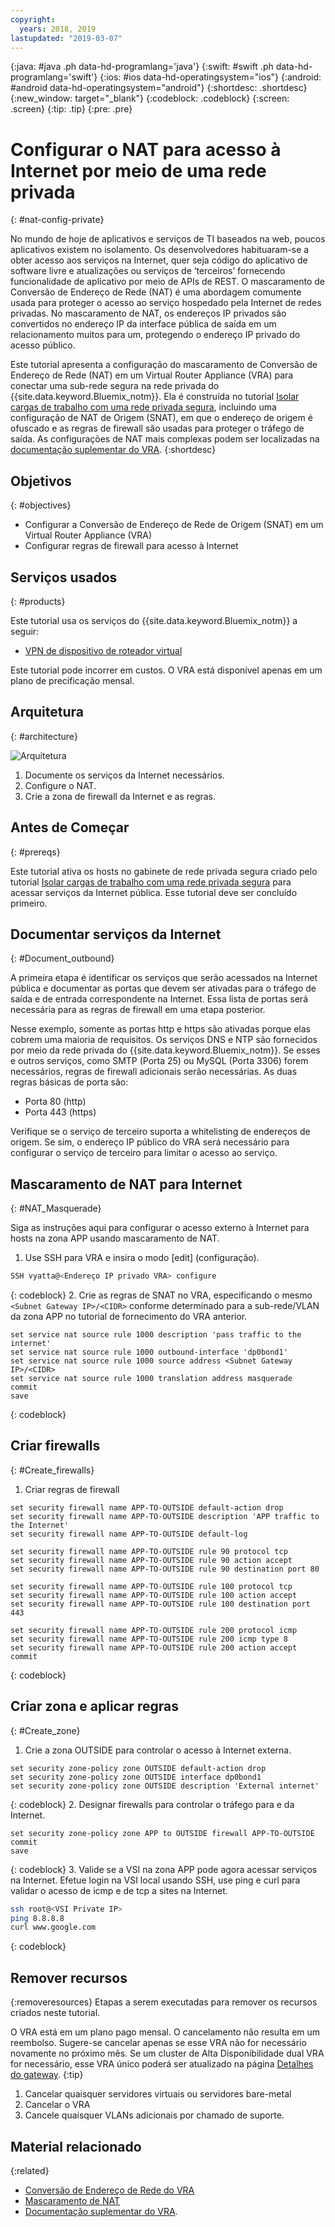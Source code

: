 ```yaml
---
copyright:
  years: 2018, 2019
lastupdated: "2019-03-07"
---
```


{:java: #java .ph data-hd-programlang='java'}
{:swift: #swift .ph data-hd-programlang='swift'}
{:ios: #ios data-hd-operatingsystem="ios"}
{:android: #android data-hd-operatingsystem="android"}
{:shortdesc: .shortdesc}
{:new_window: target="_blank"}
{:codeblock: .codeblock}
{:screen: .screen}
{:tip: .tip}
{:pre: .pre}

# Configurar o NAT para acesso à Internet por meio de uma rede privada
{: #nat-config-private}

No mundo de hoje de aplicativos e serviços de TI baseados na web, poucos aplicativos existem no isolamento. Os desenvolvedores habituaram-se a obter acesso aos serviços na Internet, quer seja código do aplicativo de software livre e atualizações ou serviços de ‘terceiros’ fornecendo funcionalidade de aplicativo por meio de APIs de REST. O mascaramento de Conversão de Endereço de Rede (NAT) é uma abordagem comumente usada para proteger o acesso ao serviço hospedado pela Internet de redes privadas. No mascaramento de NAT, os endereços IP privados são convertidos no endereço IP da interface pública de saída em um relacionamento muitos para um, protegendo o endereço IP privado do acesso público.  

Este tutorial apresenta a configuração do mascaramento de Conversão de Endereço de Rede (NAT) em um Virtual Router Appliance (VRA) para conectar uma sub-rede segura na rede privada do {{site.data.keyword.Bluemix_notm}}. Ela é construída no tutorial [Isolar cargas de trabalho com uma rede privada segura](https://{DomainName}/docs/tutorials?topic=solution-tutorials-secure-network-enclosure#secure-network-enclosure), incluindo uma configuração de NAT de Origem (SNAT), em que o endereço de origem é ofuscado e as regras de firewall são usadas para proteger o tráfego de saída. As configurações de NAT mais complexas podem ser localizadas na [documentação suplementar do VRA]( https://{DomainName}/docs/infrastructure/virtual-router-appliance?topic=virtual-router-appliance-supplemental-vra-documentation#supplemental-vra-documentation).
{:shortdesc}

## Objetivos
{: #objectives}

-	Configurar a Conversão de Endereço de Rede de Origem (SNAT) em um Virtual Router Appliance (VRA)
-	Configurar regras de firewall para acesso à Internet

## Serviços usados
{: #products}

Este tutorial usa os serviços do {{site.data.keyword.Bluemix_notm}} a seguir: 

* [VPN de dispositivo de roteador virtual](https://{DomainName}/docs/infrastructure/virtual-router-appliance?topic=virtual-router-appliance-about-the-vra#virtual-private-network-vpn-gateway)

Este tutorial pode incorrer em custos. O VRA está disponível apenas em um plano de precificação mensal.

## Arquitetura
{: #architecture}

<p style="text-align: center;">

  ![Arquitetura](images/solution35-nat-config-private/vra-nat.png)
</p>

1.	Documente os serviços da Internet necessários.
2.	Configure o NAT.
3.	Crie a zona de firewall da Internet e as regras.

## Antes de Começar
{: #prereqs}

Este tutorial ativa os hosts no gabinete de rede privada segura criado pelo tutorial [Isolar cargas de trabalho com uma rede privada segura](https://{DomainName}/docs/tutorials?topic=solution-tutorials-secure-network-enclosure#secure-network-enclosure) para acessar serviços da Internet pública. Esse tutorial deve ser concluído primeiro. 

## Documentar serviços da Internet
{: #Document_outbound}

A primeira etapa é identificar os serviços que serão acessados na Internet pública e documentar as portas que devem ser ativadas para o tráfego de saída e de entrada correspondente na Internet. Essa lista de portas será necessária para as regras de firewall em uma etapa posterior. 

Nesse exemplo, somente as portas http e https são ativadas porque elas cobrem uma maioria de requisitos. Os serviços DNS e NTP são fornecidos por meio da rede privada do {{site.data.keyword.Bluemix_notm}}. Se esses e outros serviços, como SMTP (Porta 25) ou MySQL (Porta 3306) forem necessários, regras de firewall adicionais serão necessárias. As duas regras básicas de porta são:

-	Porta 80 (http)
-	Porta 443 (https)

Verifique se o serviço de terceiro suporta a whitelisting de endereços de origem. Se sim, o endereço IP público do VRA será necessário para configurar o serviço de terceiro para limitar o acesso ao serviço. 


## Mascaramento de NAT para Internet 
{: #NAT_Masquerade}

Siga as instruções aqui para configurar o acesso externo à Internet para hosts na zona APP usando mascaramento de NAT. 

1.	Use SSH para VRA e insira o modo \[edit\] (configuração).
   ```bash
   SSH vyatta@<Endereço IP privado VRA> configure
   ```
   {: codeblock}
2.	Crie as regras de SNAT no VRA, especificando o mesmo `<Subnet Gateway IP>/<CIDR>` conforme determinado para a sub-rede/VLAN da zona APP no tutorial de fornecimento do VRA anterior. 
   ```
   set service nat source rule 1000 description 'pass traffic to the internet'
   set service nat source rule 1000 outbound-interface 'dp0bond1'
   set service nat source rule 1000 source address <Subnet Gateway IP>/<CIDR>
   set service nat source rule 1000 translation address masquerade
   commit
   save
   ```
   {: codeblock}

## Criar firewalls
{: #Create_firewalls}

1.	Criar regras de firewall 
   ```
   set security firewall name APP-TO-OUTSIDE default-action drop
   set security firewall name APP-TO-OUTSIDE description 'APP traffic to the Internet'
   set security firewall name APP-TO-OUTSIDE default-log

   set security firewall name APP-TO-OUTSIDE rule 90 protocol tcp
   set security firewall name APP-TO-OUTSIDE rule 90 action accept
   set security firewall name APP-TO-OUTSIDE rule 90 destination port 80

   set security firewall name APP-TO-OUTSIDE rule 100 protocol tcp
   set security firewall name APP-TO-OUTSIDE rule 100 action accept
   set security firewall name APP-TO-OUTSIDE rule 100 destination port 443

   set security firewall name APP-TO-OUTSIDE rule 200 protocol icmp
   set security firewall name APP-TO-OUTSIDE rule 200 icmp type 8
   set security firewall name APP-TO-OUTSIDE rule 200 action accept
   commit
   ```
   {: codeblock}

## Criar zona e aplicar regras
{: #Create_zone}

1.	Crie a zona OUTSIDE para controlar o acesso à Internet externa.
   ```
   set security zone-policy zone OUTSIDE default-action drop
   set security zone-policy zone OUTSIDE interface dp0bond1
   set security zone-policy zone OUTSIDE description 'External internet'
   ```
   {: codeblock}
2.	Designar firewalls para controlar o tráfego para e da Internet.
   ```
   set security zone-policy zone APP to OUTSIDE firewall APP-TO-OUTSIDE 
   commit
   save
   ```
   {: codeblock}
3.	Valide se a VSI na zona APP pode agora acessar serviços na Internet. Efetue login na VSI local usando SSH, use ping e curl para validar o acesso de icmp e de tcp a sites na Internet.  
   ```bash
   ssh root@<VSI Private IP>
   ping 8.8.8.8
   curl www.google.com
   ```
   {: codeblock}

## Remover recursos
{:removeresources}
Etapas a serem executadas para remover os recursos criados neste tutorial. 

O VRA está em um plano pago mensal. O cancelamento não resulta em um reembolso. Sugere-se cancelar apenas se esse VRA não for necessário novamente no próximo mês. Se um cluster de Alta Disponibilidade dual VRA for necessário, esse VRA único poderá ser atualizado na página [Detalhes do gateway](https://{DomainName}/classic/network/gatewayappliances).
{:tip}  

1. Cancelar quaisquer servidores virtuais ou servidores bare-metal
2. Cancelar o VRA
3. Cancele quaisquer VLANs adicionais por chamado de suporte. 

## Material relacionado
{:related}

-	[Conversão de Endereço de Rede do VRA]( https://{DomainName}/docs/infrastructure/virtual-router-appliance?topic=virtual-router-appliance-about-the-vra#network-address-translation-nat-) 
-	[Mascaramento de NAT]( https://{DomainName}/docs/infrastructure/virtual-router-appliance?topic=virtual-router-appliance-setting-up-nat-rules-on-vyatta-5400#one-to-many-nat-rule-masquerade-)
-	[Documentação suplementar do VRA]( https://{DomainName}/docs/infrastructure/virtual-router-appliance?topic=virtual-router-appliance-supplemental-vra-documentation#supplemental-vra-documentation).

